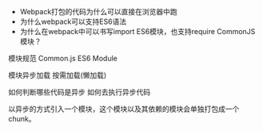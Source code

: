 - Webpack打包的代码为什么可以直接在浏览器中跑
- 为什么webpack可以支持ES6语法
- 为什么在webpack中可以书写import ES6模块，也支持require CommonJS模块？

模块规范
Common.js
ES6 Module

模块异步加载
按需加载(懒加载)

如何判断哪些代码是异步
如何去执行异步代码

以异步的方式引入一个模块，这个模块以及其依赖的模块会单独打包成一个chunk。